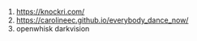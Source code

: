 1. https://knockri.com/
2. https://carolineec.github.io/everybody_dance_now/
3. openwhisk darkvision
